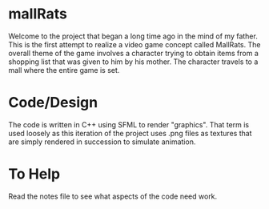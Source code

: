 # mallRats

Welcome to the project that began a long time ago in the mind of my father. This is the first attempt to realize a video game concept called MallRats. The overall theme of the game involves a character trying to obtain items from a shopping list that was given to him by his mother. The character travels to a mall where the entire game is set.

# Code/Design

The code is written in C++ using SFML to render "graphics". That term is used loosely as this iteration of the project uses .png files as textures that are simply rendered in succession to simulate animation.

# To Help

Read the notes file to see what aspects of the code need work.
